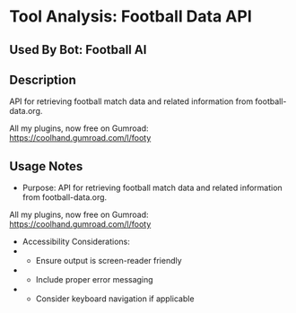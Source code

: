 # Tool Analysis: Football Data API

## Used By Bot: Football AI 

## Description
API for retrieving football match data and related information from football-data.org.

All my plugins, now free on Gumroad: https://coolhand.gumroad.com/l/footy


## Usage Notes
- Purpose: API for retrieving football match data and related information from football-data.org.

All my plugins, now free on Gumroad: https://coolhand.gumroad.com/l/footy
- Accessibility Considerations:
- - Ensure output is screen-reader friendly
- - Include proper error messaging
- - Consider keyboard navigation if applicable
